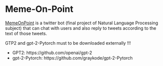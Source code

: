 # Meme-On-Point
<a href="https://twitter.com/MemeOnPoint">MemeOnPoint<a> is a twitter bot (final project of Natural Language Processing subject) that can chat with users and also reply to tweets according to the text of those tweets.
  
GTP2 and gpt-2-Pytorch must to be downloaded externally !!!

<ul>
  <li>GPT2: https://github.com/openai/gpt-2</li>
  <li>gpt-2-Pytorch: https://github.com/graykode/gpt-2-Pytorch</li>
<ul>



